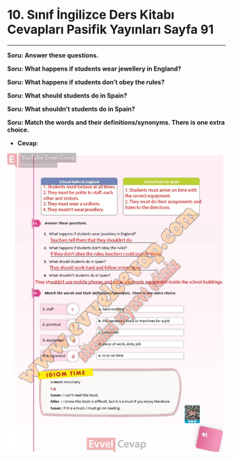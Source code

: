 # 10. Sınıf İngilizce Ders Kitabı Cevapları Pasifik Yayınları Sayfa 91

---

**Soru: Answer these questions.**

**Soru: What happens if students wear jewellery in England?**

**Soru: What happens if students don’t obey the rules?**

**Soru: What should students do in Spain?**

**Soru: What shouldn’t students do in Spain?**

**Soru: Match the words and their definitions/synonyms. There is one extra choice.**

-   **Cevap**:

![Image 1](./image_1.jpg)